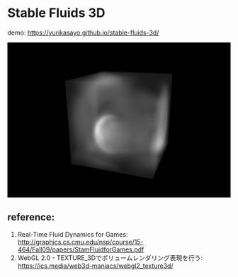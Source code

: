 # Stable Fluids 3D
demo: https://yurikasayo.github.io/stable-fluids-3d/

![画像](image.png)

## reference:
1. Real-Time Fluid Dynamics for Games: http://graphics.cs.cmu.edu/nsp/course/15-464/Fall09/papers/StamFluidforGames.pdf
2. WebGL 2.0 - TEXTURE_3Dでボリュームレンダリング表現を行う: https://ics.media/web3d-maniacs/webgl2_texture3d/